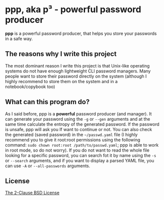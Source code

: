 # ppp, aka p³ - powerful password producer

**ppp** is a powerful password producer, that helps you store your passwords in a safe way.

## The reasons why I write this project

The most dominant reason I write this project is that Unix-like operating systems do not have enough lightweight CLI password managers. Many people want to store their password directly on the system (although I highly recommend to store them  on the system and in a notebook/copybook too)

## What can this program do?

As I said before, ppp is a **powerful** password producer (and manager). It can generate your password using the `-g` or `--gen` arguments and at the same time calculate the entropy of the generated password. If the password is unsafe, ppp will ask you If want to continue or not. You can also check the generated (saved password) in the `~/passwd.yaml` file (I highly recommend you to give it root:root permissions using the following command: `sudo chown root:root /path/to/passwd.yaml`; ppp is able to work in root mode, so do not worry). 
If you do not want to read the whole file looking for a specific password, you can search fot it by name using the `-s` or `--search` arguments, and if you want to display a parsed YAML file, you can use `-A` or `--all-passwords` arguments.

## License

[The 2-Clause BSD License](https://opensource.org/license/bsd-2-clause)
